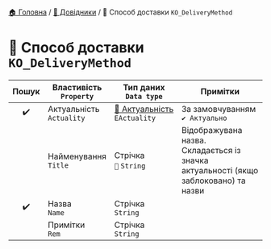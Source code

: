 ﻿[🏠 Головна](../README.MD) / [📘 Довідники](./README.MD) / 📘 Способ доставки `KO_DeliveryMethod`

# 📘 Способ доставки `KO_DeliveryMethod`

| Пошук | Властивість </br> `Property` | Тип даних </br> `Data type` | Примітки |
| :---: | --- | --- | --- |
| ✔️ | Актуальність </br> `Actuality` | [🎲 Актуальність](../Enums/EActuality.md) </br> `EActuality` | За замовчуванням `✔️ Актуально` |
|| Найменування </br> `Title` | Стрічка </br> `🔧` `String` | Відображувана назва. Складається із значка актуальності (якщо заблоковано) та назви |
| ✔️ | Назва </br> `Name` | Стрічка </br> `String` |  |
|| Примітки </br> `Rem` | Стрічка </br> `String` |  |